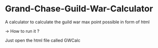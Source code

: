 # Grand-Chase-Guild-War-Calculator
A calculator to calculate the guild war max point possible in form of html

-> How to run it ?

Just open the html file called GWCalc
